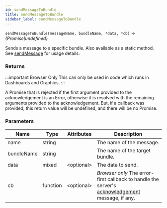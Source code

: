 ```yaml
---
id: sendMessageToBundle
title: sendMessageToBundle
sidebar_label: sendMessageToBundle
---
```


`sendMessageToBundle(messageName, bundleName, *data, *cb)` _→ \{Promise|undefined\}_

Sends a message to a specific bundle. Also available as a static method. See [sendMessage](sendMessage) for usage details.

### Returns

:::important Browser Only
This can only be used in code which runs in Dashboards and Graphics.
:::

A Promise that is rejected if the first argument provided to the acknowledgement is an Error, otherwise it is resolved with the remaining arguments provided to the acknowledgement. But, if a callback was provided, this return value will be undefined, and there will be no Promise.

### Parameters

| Name       | Type     | Attributes    | Description                                                                                                                                                               |
| ---------- | -------- | ------------- | ------------------------------------------------------------------------------------------------------------------------------------------------------------------------- |
| name       | string   |               | The name of the message.                                                                                                                                                  |
| bundleName | string   |               | The name of the target bundle.                                                                                                                                            |
| data       | mixed    | &lt;optional> | The data to send.                                                                                                                                                         |
| cb         | function | &lt;optional> | _Browser only_ The error-first callback to handle the server's [acknowledgement](http://socket.io/docs/#sending-and-getting-data-%28acknowledgements%29) message, if any. |

